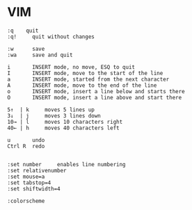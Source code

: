 # VIM


    :q    quit
    :q!     quit without changes

    :w      save
    :wa     save and quit

    i       INSERT mode, no move, ESQ to quit
    I       INSERT mode, move to the start of the line
    a       INSERT mode, started from the next character
    A       INSERT mode, move to the end of the line
    o       INSERT mode, insert a line below and starts there
    O       INSERT mode, insert a line above and start there

    5↑  | k     moves 5 lines up
    3↓  | j     moves 3 lines down
    10→ | l     moves 10 characters right
    40← | h     moves 40 characters left

    u       undo
    Ctrl R  redo


    :set number     enables line numbering
    :set relativenumber
    :set mouse=a
    :set tabstop=4
    :set shiftwidth=4
    
    :colorscheme